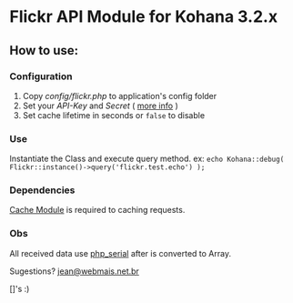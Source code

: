Flickr API Module for Kohana 3.2.x
===================================

## How to use:
### Configuration
1.  Copy _config/flickr.php_ to application's config folder
2.  Set your _API-Key_ and _Secret_ ( [more info](http://www.flickr.com/services/api/keys/) )
3.  Set cache lifetime in seconds or `false` to disable


### Use
Instantiate the Class and execute query method. ex: `echo Kohana::debug( Flickr::instance()->query('flickr.test.echo') );`


### Dependencies
[Cache Module](http://github.com/kohana/cache) is required to caching requests.


### Obs
All received data use [php_serial](http://www.flickr.com/services/api/response.php.html) after is converted to Array.

Sugestions? jean@webmais.net.br

[]'s :)
